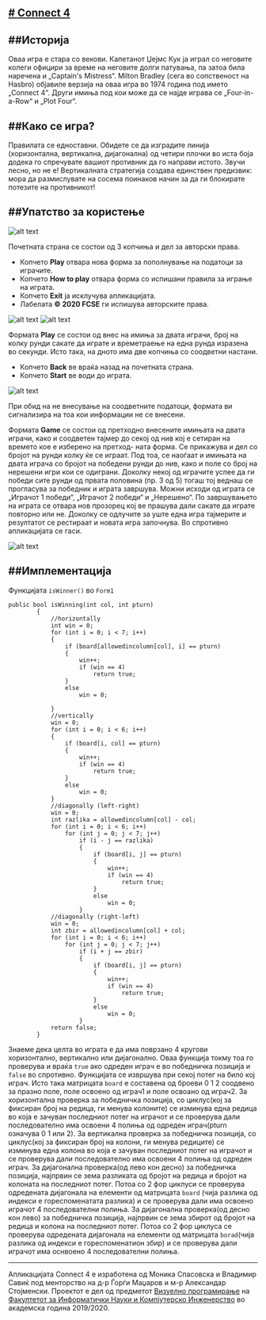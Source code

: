 [# **Connect 4**](https://www.youtube.com/watch?v=utXzIFEVPjA)
---

##Историја
---
Оваа игра е стара со векови. Капетанот Џејмс Кук ја играл со неговите колеги официри за време на неговите долги патувања, па затоа била наречена и „Captain's Mistress“. 
Milton Bradley (сега во сопственост на Hasbro) објавиле верзија на оваа игра во 1974 година под името „Connect 4“.
Други имиња под кои може да се најде играва се „Four-in-a-Row“ и „Plot Four“.

##Како се игра?
---
Правилата се едноставни. Обидете се да изградите линија (хоризонтална, вертикална, дијагонална) од четири плочки во иста боја додека го спречувате вашиот противник да го направи 
истото. Звучи лесно, но не е! Вертикалната стратегија создава единствен предизвик: мора да размислувате на сосема поинаков начин за да ги блокирате потезите на противникот!

##Упатство за користење
---
![alt text](https://github.com/MSpasovska21/VP-Proektna/blob/master/images/naslovna.png "Почетна страна")

Почетната страна се состои од 3 копчиња и дел за авторски права.
- Копчето **Play** отвара нова форма за пополнување на податоци за играчите.
- Копчето **How to play** отвара форма со испишани правила за играње на играта.
- Копчето **Exit** ја исклучува апликацијата.
- Лабелата **© 2020 FCSE** ги испишува авторските права.

![alt text](https://github.com/MSpasovska21/VP-Proektna/blob/master/images/howToPlay.png "Правила на играта")
![alt text](https://github.com/MSpasovska21/VP-Proektna/blob/master/images/copyright.png "Авторски права")

Формата **Play** се состои од внес на имиња за двата играчи, број на колку рунди сакате да играте и времетраење на една рунда изразена во секунди. Исто така, на дното има две 
копчиња со соодветни настани.
- Копчето **Back** ве враќа назад на почетната страна.
- Копчето **Start** ве води до играта.

![alt text](https://github.com/MSpasovska21/VP-Proektna/blob/master/images/options.png "Опции")

При обид на не внесување на соодветните податоци, формата ви сигнализира на тоа кои информации не се внесени.

Формата **Game** се состои од претходно внесените имињата на двата играчи, како и соодветен тајмер до секој од нив кој е сетиран на времето кое е изберено на претход-
ната форма. Се прикажува и дел со бројот на рунди колку ќе се играат. Под тоа, се наоѓаат и имињата на двата играча со бројот на победени рунди до нив, како и поле со 
број на нерешени игри кои се одиграни. Доколку некој од играчите успее да ги победи сите рунди од првата половина (пр. 3 од 5) тогаш тој веднаш се прогласува за победник и 
играта завршува. Можни исходи од играта се „Играчот 1 победи“, „Играчот 2 победи“ и „Нерешено“. По завршувањето на играта се отвара нов прозорец кој ве прашува дали сакате
да играте повторно или не. Доколку се одлучите за уште една игра тајмерите и резултатот се рестираат и новата игра започнува. Во спротивно апликацијата се гаси.

![alt text](https://github.com/MSpasovska21/VP-Proektna/blob/master/images/game.png "Игра")

##Имплементација
---
Функцијата ```isWinner()``` во ```Form1```
```
public bool isWinning(int col, int pturn)
        {
            //horizontally
            int win = 0;
            for (int i = 0; i < 7; i++)
            {
                if (board[allowedincolumn[col], i] == pturn)
                {
                    win++;
                    if (win == 4)
                        return true;
                }
                else
                    win = 0;

            }
            //vertically
            win = 0;
            for (int i = 0; i < 6; i++)
            {
                if (board[i, col] == pturn)
                {
                    win++;
                    if (win == 4)
                        return true;
                }
                else
                    win = 0;
            }
            //diagonally (left-right)
            win = 0;
            int razlika = allowedincolumn[col] - col;
            for (int i = 0; i < 6; i++)
                for (int j = 0; j < 7; j++)
                    if (i - j == razlika)
                    {
                        if (board[i, j] == pturn)
                        {
                            win++;
                            if (win == 4)
                                return true;
                        }
                        else
                            win = 0;
                    }
            //diagonally (right-left)
            win = 0;
            int zbir = allowedincolumn[col] + col;
            for (int i = 0; i < 6; i++)
                for (int j = 0; j < 7; j++)
                    if (i + j == zbir)
                    {
                        if (board[i, j] == pturn)
                        {
                            win++;
                            if (win == 4)
                                return true;
                        }
                        else
                            win = 0;
                    }
            return false;
        }
```
Знаеме дека целта во играта е да има поврзано 4 кругови хоризонтално, вертикално или дијагонално.
Оваа функција токму тоа го проверува и враќа ```true```  ако одреден играч е во победничка позиција и ```false``` во спротивно.
Функцијата се извршува при секој потег на било кој играч.
Исто така матрицата ```board```  е составена од броеви 0 1 2 соодвено за празно поле, поле освоено од играч1 и поле освоано од играч2.
За хоризонтална проверка за победничка позиција, со циклус(кој за фиксиран број на редица, ги менува колоните) се изминува една редица во која е зачуван последниот потег на играчот и се проверува дали последователно има освоени 4 полиња од одреден играч(pturn означува 0 1 или 2).
За вертикална проверка за победничка позиција, со циклус(кој за фиксиран број на колони, ги менува редиците) се изминува една колона во која е зачуван последниот потег на играчот и се проверува дали последователно има освоени 4 полиња од одреден играч.
За дијагонална проверка(од лево кон десно) за победничка позиција, најпрвин се зема разликата од бројот на редица и бројот на колоната на последниот потег. Потоа со 2 фор циклуси се проверува одредената дијагонала на елементи од матрицата ```board``` (чија разлика од индекси е гореспоменатата разлика) и се проверува дали има освоено играчот 4 последователни полиња.
За дијагонална проверка(од десно кон лево) за победничка позиција, најпрвин се зема збирот од бројот на редица и колона на последниот потег. Потоа со 2 фор циклуса се проверува одредената дијагонала на елементи од матрицата ```borad```(чија разлика од индекси е гореспоменатион збир) и се проверува дали играчот има оснвоено 4 последователни полиња.






---
Апликацијата Connect 4 е изработена од Моника Спасовска и Владимир Савиќ под менторство на д-р Ѓорѓи Маџаров и м-р Александар Стојменски. Проектот е дел од предметот [Визуелно 
програмирање](https://www.finki.ukim.mk/mk/subject/%D0%B2%D0%B8%D0%B7%D1%83%D0%B5%D0%BB%D0%BD%D0%BE-%D0%BF%D1%80%D0%BE%D0%B3%D1%80%D0%B0%D0%BC%D0%B8%D1%80%D0%B0%D1%9A%D0%B5-0) на [Факултетот за Информатички Науки и Компјутерско Инженерство](https://www.finki.ukim.mk/) во академска година 2019/2020. 
